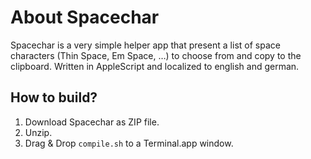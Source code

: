 About Spacechar
===============

Spacechar is a very simple helper app that present a list of space characters (Thin Space, Em Space, …) to choose from and copy to the clipboard. Written in AppleScript and localized to english and german.

How to build?
-------------

1. Download Spacechar as ZIP file.
2. Unzip.
3. Drag & Drop `compile.sh` to a Terminal.app window.
